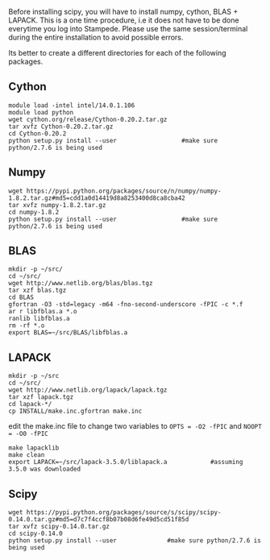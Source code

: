 Before installing scipy, you will have to install numpy, cython, BLAS + LAPACK. This is a one time procedure, i.e
it does not have to be done everytime you log into Stampede. Please use the same session/terminal during the 
entire installation to avoid possible errors.

Its better to create a different directories for each of the following packages.

Cython
------

```
module load -intel intel/14.0.1.106
module load python
wget cython.org/release/Cython-0.20.2.tar.gz
tar xvfz Cython-0.20.2.tar.gz
cd Cython-0.20.2
python setup.py install --user                  #make sure python/2.7.6 is being used
```

Numpy
-----

```
wget https://pypi.python.org/packages/source/n/numpy/numpy-1.8.2.tar.gz#md5=cdd1a0d14419d8a8253400d8ca8cba42
tar xvfz numpy-1.8.2.tar.gz
cd numpy-1.8.2
python setup.py install --user                  #make sure python/2.7.6 is being used
```

BLAS
-----

```
mkdir -p ~/src/
cd ~/src/
wget http://www.netlib.org/blas/blas.tgz
tar xzf blas.tgz
cd BLAS
gfortran -O3 -std=legacy -m64 -fno-second-underscore -fPIC -c *.f
ar r libfblas.a *.o
ranlib libfblas.a
rm -rf *.o
export BLAS=~/src/BLAS/libfblas.a
```


LAPACK
-------

```
mkdir -p ~/src
cd ~/src/
wget http://www.netlib.org/lapack/lapack.tgz
tar xzf lapack.tgz
cd lapack-*/
cp INSTALL/make.inc.gfortran make.inc
```

edit the make.inc file to change two variables to ``` OPTS = -O2 -fPIC ``` and ``` NOOPT = -O0 -fPIC ```

```
make lapacklib
make clean
export LAPACK=~/src/lapack-3.5.0/liblapack.a            #assuming 3.5.0 was downloaded
```

Scipy
------

```
wget https://pypi.python.org/packages/source/s/scipy/scipy-0.14.0.tar.gz#md5=d7c7f4ccf8b07b08d6fe49d5cd51f85d
tar xvfz scipy-0.14.0.tar.gz
cd scipy-0.14.0
python setup.py install --user              #make sure python/2.7.6 is being used
```